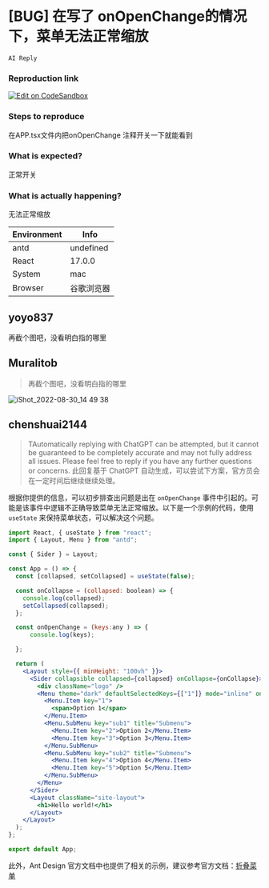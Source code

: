 # [BUG] 在写了 onOpenChange的情况下，菜单无法正常缩放

`AI Reply`

### Reproduction link

[![Edit on CodeSandbox](https://codesandbox.io/static/img/play-codesandbox.svg)](https://codesandbox.io/s/ji-chu-shi-yong-forked-5t0klj?file=/App.tsx)

### Steps to reproduce

在APP.tsx文件内把onOpenChange 注释开关一下就能看到

### What is expected?

正常开关

### What is actually happening?

无法正常缩放

| Environment | Info       |
| ----------- | ---------- |
| antd        | undefined  |
| React       | 17.0.0     |
| System      | mac        |
| Browser     | 谷歌浏览器 |

<!-- generated by ant-design-issue-helper. DO NOT REMOVE -->

## yoyo837

再截个图吧，没看明白指的哪里

## Muralitob

> 再截个图吧，没看明白指的哪里

![iShot_2022-08-30_14 49 38](https://user-images.githubusercontent.com/29058614/187369656-8b232774-0894-4baa-a059-7c75e2454806.gif)

## chenshuai2144

> TAutomatically replying with ChatGPT can be attempted, but it cannot be guaranteed to be completely accurate and may not fully address all issues. Please feel free to reply if you have any further questions or concerns.
> 此回复基于 ChatGPT 自动生成，可以尝试下方案，官方员会在一定时间后继续继续处理。

根据你提供的信息，可以初步排查出问题是出在 `onOpenChange` 事件中引起的。可能是该事件中逻辑不正确导致菜单无法正常缩放。以下是一个示例的代码，使用 `useState` 来保持菜单状态，可以解决这个问题。

```jsx
import React, { useState } from "react";
import { Layout, Menu } from "antd";

const { Sider } = Layout;

const App = () => {
  const [collapsed, setCollapsed] = useState(false);

  const onCollapse = (collapsed: boolean) => {
    console.log(collapsed);
    setCollapsed(collapsed);
  };

  const onOpenChange = (keys:any ) => {
      console.log(keys);

  };

  return (
    <Layout style={{ minHeight: "100vh" }}>
      <Sider collapsible collapsed={collapsed} onCollapse={onCollapse}>
        <div className="logo" />
        <Menu theme="dark" defaultSelectedKeys={["1"]} mode="inline" onOpenChange={onOpenChange}>
          <Menu.Item key="1">
            <span>Option 1</span>
          </Menu.Item>
          <Menu.SubMenu key="sub1" title="Submenu">
            <Menu.Item key="2">Option 2</Menu.Item>
            <Menu.Item key="3">Option 3</Menu.Item>
          </Menu.SubMenu>
          <Menu.SubMenu key="sub2" title="Submenu">
            <Menu.Item key="4">Option 4</Menu.Item>
            <Menu.Item key="5">Option 5</Menu.Item>
          </Menu.SubMenu>
        </Menu>
      </Sider>
      <Layout className="site-layout">
        <h1>Hello world!</h1>
      </Layout>
    </Layout>
  );
};

export default App;
```

此外，Ant Design 官方文档中也提供了相关的示例，建议参考官方文档：[折叠菜单](https://ant.design/components/layout-cn/#%E6%8A%98%E5%8F%A0%E8%8F%9C%E5%8D%95)
